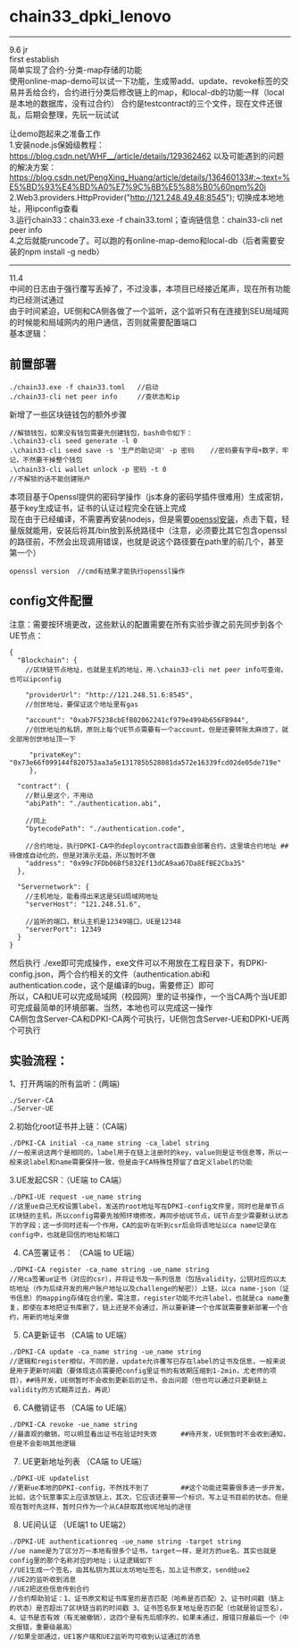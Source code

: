 # chain33_dpki_lenovo  

-------
9.6 jr  
first establish  
简单实现了合约-分类-map存储的功能  
使用online-map-demo可以试一下功能，生成带add、update、revoke标签的交易并丢给合约，合约进行分类后修改链上的map，和local-db的功能一样（local是本地的数据库，没有过合约） 
合约是testcontract的三个文件，现在文件还很乱，后期会整理，先玩一玩试试  
   
让demo跑起来之准备工作  
1.安装node.js保姆级教程：https://blog.csdn.net/WHF__/article/details/129362462  以及可能遇到的问题的解决方案：https://blog.csdn.net/PengXing_Huang/article/details/136460133#:~:text=%E5%BD%93%E4%BD%A0%E7%9C%8B%E5%88%B0%60npm%20i  
2.Web3.providers.HttpProvider("http://121.248.49.48:8545"); 切换成本地地址，用ipconfig查看  
3.运行chain33：chain33.exe -f chain33.toml；查询链信息：chain33-cli net peer info  
4.之后就能runcode了。可以跑的有online-map-demo和local-db（后者需要安装的npm install -g nedb） 

------
11.4  
中间的日志由于强行覆写丢掉了，不过没事，本项目已经接近尾声，现在所有功能均已经测试通过  
由于时间紧迫，UE侧和CA侧各做了一个监听，这个监听只有在连接到SEU局域网的时候能和局域网内的用户通信，否则就需要配置端口  
基本逻辑：   
## 前置部署  
```
./chain33.exe -f chain33.toml   //启动
./chain33-cli net peer info     //查状态和ip
```
新增了一些区块链钱包的额外步骤
```
//解锁钱包，如果没有钱包需要先创建钱包，bash命令如下：
.\chain33-cli seed generate -l 0
.\chain33-cli seed save -s '生产的助记词' -p 密码    //密码要有字母+数字，牢记，不然要干掉整个钱包
.\chain33-cli wallet unlock -p 密码 -t 0
//不解锁的话不能创建账户
```
本项目基于Openssl提供的密码学操作（js本身的密码学插件很难用）生成密钥，基于key生成证书，证书的认证过程完全在链上完成  
现在由于已经编译，不需要再安装nodejs，但是需要[openssl安装](https://slproweb.com/products/Win32OpenSSL.html)，点击下载，轻量版就能用，安装后将其/bin放到系统路径中（注意，必须要比其它包含openssl的路径前，不然会出现调用错误，也就是说这个路径要在path里的前几个，甚至第一个）  
```
openssl version  //cmd有结果才能执行openssl操作
```
  
## config文件配置
注意：需要按环境更改，这些默认的配置需要在所有实验步骤之前先同步到各个UE节点：  
```
{  
  "Blockchain": {  
    //区块链节点地址，也就是主机的地址，用.\chain33-cli net peer info可查询，也可以ipconfig   
      
    "providerUrl": "http://121.248.51.6:8545",     
    //创世地址，要保证这个地址里有gas   
      
    "account": "0xab7F5238cbEfB02062241cf979e4994b656FB944",     
    //创世地址的私钥，原则上每个UE节点需要有一个account，但是还要转账太麻烦了，就全部用创世地址顶一下  
      
     "privateKey": "0x73e66f099144f820753aa3a5e131785b528081da572e16339fcd02de05de719e"   
     },   
       
  "contract": {  
    //默认是这个，不用动   
    "abiPath": "./authentication.abi",             
      
    //同上   
    "bytecodePath": "./authentication.code",       
      
    //合约地址，执行DPKI-CA中的deploycontract函数会部署合约，这里填合约地址 ##待做成自动化的，但是对演示无益，所以暂时不做  
    "address": "0x99c7FDb06Bf5832Ef13dCA9aa67Da8EfBE2Cba35"    
  },  
    
  "Servernetwork": {
    //主机地址，能看得出来这是SEU局域网地址   
    "serverHost": "121.248.51.6",              
      
    //监听的端口，默认主机是12349端口，UE是12348   
    "serverPort": 12349                            
  }  
}
```
  
然后执行 ./exe即可完成操作，exe文件可以不用放在工程目录下，有DPKI-config.json，两个合约相关的文件（authentication.abi和authentication.code，这个是编译的bug，需要修正）即可  
所以，CA和UE可以完成局域网（校园网）里的证书操作，一个当CA两个当UE即可完成最简单的环境部署。当然，本地也可以完成这一操作  
CA侧包含Server-CA和DPKI-CA两个可执行，UE侧包含Server-UE和DPKI-UE两个可执行  

## 实验流程：  
1、打开两端的所有监听：(两端)  
```
./Server-CA  
./Server-UE
```
  
2.初始化root证书并上链：（CA端） 
```
./DPKI-CA initial -ca_name string -ca_label string  
//一般来说这两个是相同的，label用于在链上注册时的key，value则是证书信息等，所以一般来说label和name需要保持一致，但是由于CA特殊性预留了自定义label的功能
```
  
3.UE发起CSR：（UE端 to CA端）  
```
./DPKI-UE request -ue_name string                  
//这里ue自己无权设置label，发送的root地址写在DPKI-config文件里，同时也是单节点区块链的主机，所以config需要先按照环境修改，再同步给UE节点，UE节点至少需要默认状态下的字段；这一步同时还有一个作用，CA的监听在听到csr后会将该地址以ca name记录在config中，也就是回信的地址和端口
```
  
4. CA签署证书： （CA端 to UE端）
```
./DPKI-CA register -ca_name string -ue_name string   
//用ca签署ue证书（对应的csr），并将证书及一系列信息（包括validity，公钥对应的以太坊地址（作为后续开发的用户账户地址以及challenge的秘密））上链，以ca name-json（证书信息）的mapping存储在合约里。需注意，register功能不允许label，也就是ca name重复，即使在本地把证书库删了，链上还是不会通过，所以要新建一个仓库就需要重新部署一个合约，用新的地址来做
```
  
5. CA更新证书    （CA端 to UE端）
```
./DPKI-CA update -ca_name string -ue_name string     
//逻辑和register相似，不同的是，update允许覆写已存在label的证书及信息，一般来说是用于更新时间戳（要体现这点需要把config里证书的有效期压缩到1-2min，尤老师的项目），##待开发，UE侧暂时不会收到更新后的证书，会出问题（但也可以通过只更新链上validity的方式糊弄过去，再说）
```
  
6. CA撤销证书     （CA端 to UE端）
```
./DPKI-CA revoke -ue_name string                    
//最直观的撤销，可以明显看出证书在验证时失效      ##待开发，UE侧暂时不会收到通知，但是不会影响其他逻辑
```
  
7. UE更新地址列表   （CA端 to UE端）
```
./DPKI-UE updatelist                                 
//更新ue本地的DPKI-config，不然找不到了        ##这个功能还需要很多进一步开发。比如，这个玩意事实上应该放链上，其次，它应该还要带一个标识，写上证书目前的状态。但是现在暂时先这样，暂时只作为一个从CA获取其他UE地址的途径
```
  
8. UE间认证        （UE端1 to UE端2）
```
./DPKI-UE authenticationreq -ue_name string -target string         
//ue name是为了区分万一本地有很多个证书，target一样，是对方的ue名，其实也就是config里的那个名称对应的地址；认证逻辑如下  
//UE1生成一个签名，由其私钥为其以太坊地址签名，加上证书原文，send给ue2  
//UE2的监听收到消息  
//UE2把这些信息传到合约  
//合约帮助验证：1、证书原文和证书库里的是否匹配（哈希是否匹配）2、证书时间戳（链上的状态）是否超出了区块链当前的时间戳 3、证书签名恢复地址是否匹配（也就是验证签名），4、证书是否有效（有无被撤销），这四个是有先后顺序的，如果未通过，报错只报最后一个（中文报错，重要级最高）  
//如果全部通过，UE1客户端和UE2监听均可收到认证通过的消息
```
                                                                

                                                              
                                                                
